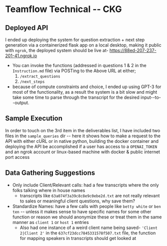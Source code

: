 # Teamflow Technical -- CKG




## Deployed API
I ended up deploying the system for question extraction + next step generation via a containerized flask app on a local desktop, making it public with `ngrok`, the deployed system should be live at- https://88ed-207-237-201-41.ngrok.io
  * You can invoke the functions (addressed in questions 1 & 2 in the `Instruction.md` file) via POSTing to the Above URL at either;
    1. `/extract_questions`
    2. `/next_steps`
  * because of compute constraints and choice, I ended up using GPT-3 for most of the functionality, as a result the system is a bit slow and might take some time to parse through the transcript for the desired input--to--output.


## Sample Execution
In order to touch on the 3rd item in the deliverables list, I have included two files in the `sample_queries` dir -- here it shows how to make a request to the API with either cURL or in native python, building the docker container and deploying the API be accomplished if a user has access to a `OPENAI_TOKEN` and an ngrok account or linux-based machine with docker & public internet port access


## Data Gathering Suggestions
- Only include Client/Relevant calls: had a few transcripts where the only folks talking where in house names
  - transcripts like `63a074f3a39c8c8e9c0ebe2d.txt` are not really relevant to sales or meaningful client questions, why save them?
- Standardize Names: have a few calls with people like `betty white` or `ben ten` -- unless it makes sense to have specific names for some other function or reason we should anonymize these or treat them in the same manner as `client 1` or `host 1` entries
  - Also had one instance of a weird client name being saved- `'Client 2|Client 2'` in the `637cf23dcc7845331578f507.txt` file, the function for mapping speakers in transcripts should get looked at

